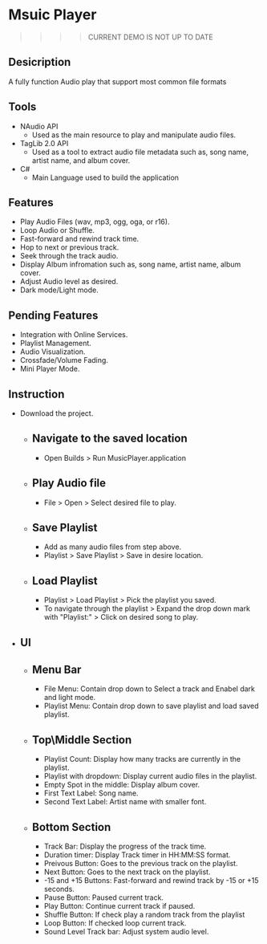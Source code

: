 # Msuic Player

>>>>CURRENT DEMO IS NOT UP TO DATE
## Desicription
 A fully function Audio play that support most common file formats

## Tools
- NAudio API
   - Used as the main resource to play and manipulate audio files.
- TagLib 2.0 API
   - Used as a tool to extract audio file metadata such as, song name, artist name, and album cover. 
- C#
   - Main Language used to build the application

## Features
- Play Audio Files (wav, mp3, ogg, oga, or r16).
- Loop Audio or Shuffle.
- Fast-forward and rewind track time.
- Hop to next or previous track.
- Seek through the track audio.
- Display Album infromation such as, song name, artist name, album cover.
- Adjust Audio level as desired.
- Dark mode/Light mode.

## Pending Features
- Integration with Online Services.
- Playlist Management.
- Audio Visualization.
- Crossfade/Volume Fading.
- Mini Player Mode.
  
## Instruction
- Download the project. 
    - Navigate to the saved location
       - 
       - Open Builds > Run MusicPlayer.application 
    - Play Audio file
       - 
       - File > Open > Select desired file to play.
    - Save Playlist
       - 
       - Add as many audio files from step above.
       - Playlist > Save Playlist > Save in desire location.
    - Load Playlist
       - 
       - Playlist > Load Playlist > Pick the playlist you saved.
       - To navigate through the playlist > Expand the drop down mark with "Playlist:" > Click on desired song to play.
 - UI
      -
    - Menu Bar
         -
       - File Menu: Contain drop down to Select a track and Enabel dark and light mode.
       - Playlist Menu: Contain drop down to save playlist and load saved playlist.
    - Top\Middle Section
         -
       - Playlist Count: Display how many tracks are currently in the playlist.
       - Playlist with dropdown: Display current audio files in the playlist.
       - Empty Spot in the middle: Display album cover.
       - First Text Label: Song name.
       - Second Text Label: Artist name with smaller font.
    - Bottom Section
         -
       - Track Bar: Display the progress of the track time.
       - Duration timer: Display Track timer in HH:MM:SS format.
       - Preivous Button: Goes to the previous track on the playlist.
       - Next Button: Goes to the next track on the playlist.
       - -15 and +15 Buttons: Fast-forward and rewind track by -15 or +15 seconds.
       - Pause Button: Paused current track.
       - Play Button: Continue current track if paused.
       - Shuffle Button: If check play a random track from the playlist
       - Loop Button: If checked loop current track.
       - Sound Level Track bar: Adjust system audio level.

